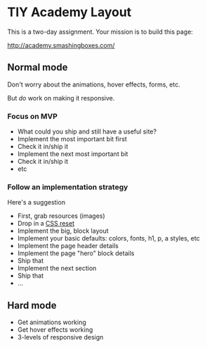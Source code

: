 # TIY Academy Layout

This is a two-day assignment. Your mission is to build this page:

http://academy.smashingboxes.com/

## Normal mode

Don't worry about the animations, hover effects, forms, etc.

But *do* work on making it responsive.

### Focus on MVP

- What could you ship and still have a useful site?
- Implement the most important bit first
- Check it in/ship it
- Implement the next most important bit
- Check it in/ship it
- etc

### Follow an implementation strategy

Here's a suggestion

- First, grab resources (images)
- Drop in a [CSS reset](http://meyerweb.com/eric/tools/css/reset/)
- Implement the big, block layout
- Implement your basic defaults: colors, fonts, h1, p, a styles, etc
- Implement the page header details
- Implement the page "hero" block details
- Ship that
- Implement the next section
- Ship that
- ...

## Hard mode

- Get animations working
- Get hover effects working
- 3-levels of responsive design
